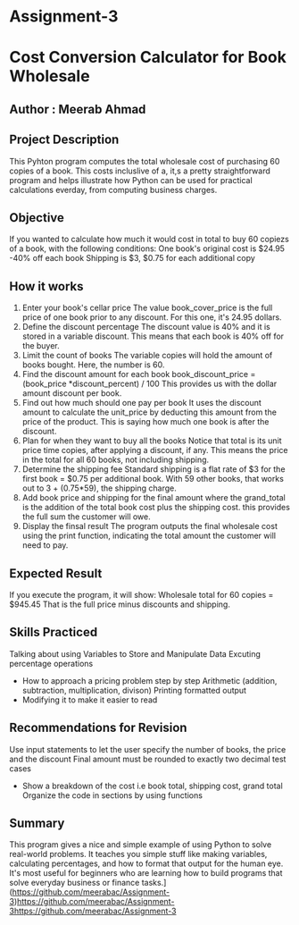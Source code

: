 # Assignment-3
# Cost Conversion Calculator for Book Wholesale

## Author : Meerab Ahmad

## Project Description
This Pyhton program computes the total wholesale cost of purchasing 60 copies of a book. This costs incluslive of a, it,s a pretty straightforward program and helps illustrate how Python can be used for practical calculations everday, from computing business charges.

## Objective
If you wanted to calculate how much it would cost in total to buy 60 copiezs of a book, with the following conditions:
One book's original cost is $24.95
-40% off each book
Shipping is $3, $0.75 for each additional copy

## How it works 
1. Enter your book's cellar price
   The value book_cover_price is the full price of one book prior to any discount. For this one, it's 24.95 dollars.
2. Define the discount percentage
   The discount value is 40% and it is stored in a variable discount. This means that each book is 40% off for the buyer.
3. Limit the count of books
   The variable copies will hold the amount of books bought. Here, the number is 60.
4. Find the discount amount for each book
   book\_discount\_price = (book\_price \*discount\_percent) / 100 This provides us with the dollar amount discount per book.
5. Find out how much should one pay per book
   It uses the discount amount to calculate the unit_price by deducting this amount from the price of the product. This is saying how much one book is after the discount.
6. Plan for when they want to buy all the books
   Notice that total is its unit price time copies, after applying a discount, if any. This means the price in the total for all 60 books, not including shipping.
7. Determine the shipping fee
   Standard shipping is a flat rate of $3 for the first book = $0.75 per additional book. With 59 other books, that works out to 3 + (0.75\*59), the shipping charge.
8. Add book price and shipping for the final amount
   where the grand_total is the addition of the total book cost plus the shipping cost. this provides the full sum the customer will owe.
9. Display the finsal result
   The program outputs the final wholesale cost using the print function, indicating the total amount the customer will need to pay.

## Expected Result
If you execute the program, it will show:
Wholesale total for 60 copies = $945.45
That is the full price minus discounts and shipping.

## Skills Practiced
Talking about using Variables to Store and Manipulate Data
Excuting percentage operations 
- How to approach a pricing problem step by step Arithmetic (addition, subtraction, multiplication, divison)
Printing formatted output
- Modifying it to make it easier to read

 ## Recommendations for Revision
 Use input statements to let the user specify the number of books, the price and the discount
 Final amount must be rounded to exactly two decimal test cases
 - Show a breakdown of the cost i.e book total, shipping cost, grand total
Organize the code in sections by using functions

## Summary
This program gives a nice and simple example of using Python to solve real-world problems. It teaches you simple stuff like making variables, calculating percentages, and how to format that output for the human eye. It's most useful for beginners who are learning how to build programs that solve everyday business or finance tasks.](https://github.com/meerabac/Assignment-3)https://github.com/meerabac/Assignment-3https://github.com/meerabac/Assignment-3

